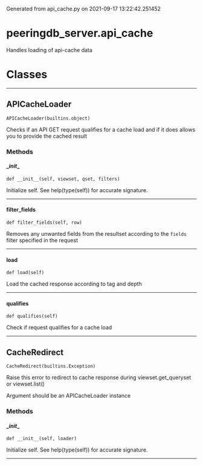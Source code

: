 Generated from api_cache.py on 2021-09-17 13:22:42.251452

# peeringdb_server.api_cache

Handles loading of api-cache data

# Classes
---

## APICacheLoader

```
APICacheLoader(builtins.object)
```

Checks if an API GET request qualifies for a cache load
and if it does allows you to provide the cached result


### Methods

#### \__init__
`def __init__(self, viewset, qset, filters)`

Initialize self.  See help(type(self)) for accurate signature.

---
#### filter_fields
`def filter_fields(self, row)`

Removes any unwanted fields from the resultset
according to the `fields` filter specified in the request

---
#### load
`def load(self)`

Load the cached response according to tag and depth

---
#### qualifies
`def qualifies(self)`

Check if request qualifies for a cache load

---

## CacheRedirect

```
CacheRedirect(builtins.Exception)
```

Raise this error to redirect to cache response during viewset.get_queryset
or viewset.list()

Argument should be an APICacheLoader instance


### Methods

#### \__init__
`def __init__(self, loader)`

Initialize self.  See help(type(self)) for accurate signature.

---

